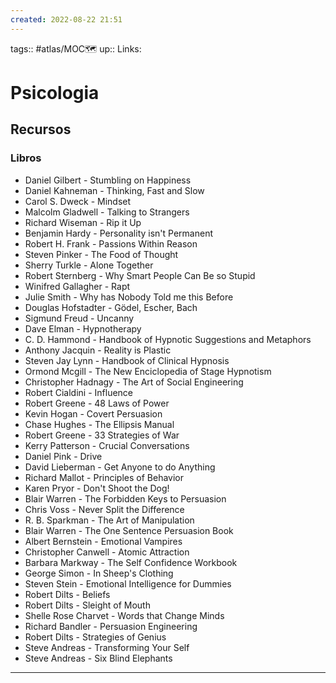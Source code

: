 ```yaml
---
created: 2022-08-22 21:51
---
```

tags:: #atlas/MOC🗺 
up:: 
Links: 
# Psicologia
## Recursos
### Libros
- Daniel Gilbert - Stumbling on Happiness
- Daniel Kahneman - Thinking, Fast and Slow
- Carol S. Dweck - Mindset
- Malcolm Gladwell - Talking to Strangers
- Richard Wiseman - Rip it Up
- Benjamin Hardy - Personality isn't Permanent
- Robert H. Frank - Passions Within Reason
- Steven Pinker - The Food of Thought
- Sherry Turkle - Alone Together
- Robert Sternberg -  Why Smart People Can Be so Stupid
- Winifred Gallagher - Rapt
- Julie Smith - Why has Nobody Told me this Before
- Douglas Hofstadter - Gödel, Escher, Bach
- Sigmund Freud - Uncanny
- Dave Elman - Hypnotherapy
- C. D. Hammond - Handbook of Hypnotic Suggestions and Metaphors
- Anthony Jacquin - Reality is Plastic
- Steven Jay Lynn - Handbook of Clinical Hypnosis
- Ormond Mcgill - The New Enciclopedia of Stage Hypnotism
- Christopher Hadnagy - The Art of Social Engineering
- Robert Cialdini - Influence
- Robert Greene - 48 Laws of Power
- Kevin Hogan - Covert Persuasion
- Chase Hughes - The Ellipsis Manual
- Robert Greene - 33 Strategies of War
- Kerry Patterson - Crucial Conversations
- Daniel Pink - Drive
- David Lieberman - Get Anyone to do Anything
- Richard Mallot - Principles of Behavior
- Karen Pryor - Don't Shoot the Dog!
- Blair Warren - The Forbidden Keys to Persuasion
- Chris Voss - Never Split the Difference
- R. B. Sparkman - The Art of Manipulation
- Blair Warren - The One Sentence Persuasion Book
- Albert Bernstein - Emotional Vampires
- Christopher Canwell - Atomic Attraction
- Barbara Markway - The Self Confidence Workbook
- George Simon - In Sheep's Clothing
- Steven Stein - Emotional Intelligence for Dummies
- Robert Dilts - Beliefs
- Robert Dilts - Sleight of Mouth
- Shelle Rose Charvet - Words that Change Minds
- Richard Bandler - Persuasion Engineering
- Robert Dilts - Strategies of Genius
- Steve Andreas - Transforming Your Self
- Steve Andreas - Six Blind Elephants
___
